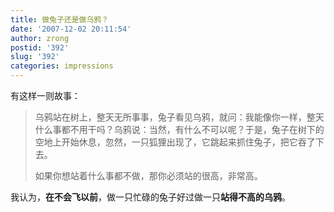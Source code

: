 ```yaml
---
title: 做兔子还是做乌鸦？
date: '2007-12-02 20:11:54'
author: zrong
postid: '392'
slug: '392'
categories: impressions
---
```


有这样一则故事：

> 乌鸦站在树上，整天无所事事，兔子看见乌鸦，就问：我能像你一样，整天什么事都不用干吗？乌鸦说：当然，有什么不可以呢？于是，兔子在树下的空地上开始休息，忽然，一只狐狸出现了，它跳起来抓住兔子，把它吞了下去。
>
> 如果你想站着什么事都不做，那你必须站的很高，非常高。

我认为，**在不会飞以前**，做一只忙碌的兔子好过做一只**站得不高的乌鸦**。

